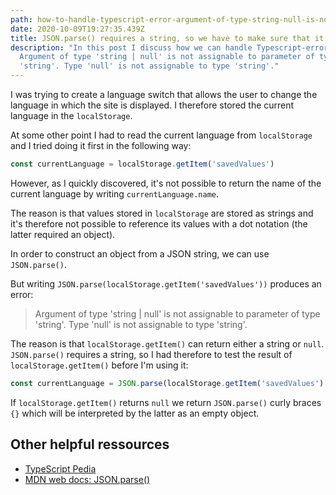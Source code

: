 ```yaml
---
path: how-to-handle-typescript-error-argument-of-type-string-null-is-not-assignable-to-parameter-of-type-string
date: 2020-10-09T19:27:35.439Z
title: JSON.parse() requires a string, so we have to make sure that it gets one
description: "In this post I discuss how we can handle Typescript-error:
  Argument of type 'string | null' is not assignable to parameter of type
  'string'. Type 'null' is not assignable to type 'string'."
---
```

I was trying to create a language switch that allows the user to change the language in which the site is displayed. I therefore stored the current language in the `localStorage`. 

At some other point I had to read the current language from `localStorage` and I tried doing it first in the following way: 

```javascript
const currentLanguage = localStorage.getItem('savedValues')
```

However, as I quickly discovered, it's not possible to return the name of the current language by writing `currentLanguage.name`. 

The reason is that values stored in `localStorage` are stored as strings and it's therefore not possible to reference its values with a dot notation (the latter required an object). 

In order to construct an object from a JSON string, we can use `JSON.parse()`. 

But writing `JSON.parse(localStorage.getItem('savedValues'))` produces an error: 

> Argument of type 'string | null' is not assignable to parameter of type 'string'. Type 'null' is not assignable to type 'string'.

The reason is that `localStorage.getItem()` can return either a string or `null`. `JSON.parse()` requires a string, so I had therefore to test the result of `localStorage.getItem()` before I'm using it:

```javascript
const currentLanguage = JSON.parse(localStorage.getItem('savedValues') || '{}')
```

If `localStorage.getItem()` returns `null` we return `JSON.parse()` curly braces `{}` which will be interpreted by the latter as an empty object.  

## Other helpful ressources

* [TypeScript Pedia](https://typescript.programmingpedia.net/en/knowledge-base/46915002/argument-of-type--string---null--is-not-assignable-to-parameter-of-type--string---type--null--is-not-assignable-to-type--string-)
* [MDN web docs: JSON.parse()](https://developer.mozilla.org/en-US/docs/Web/JavaScript/Reference/Global_Objects/JSON/parse)